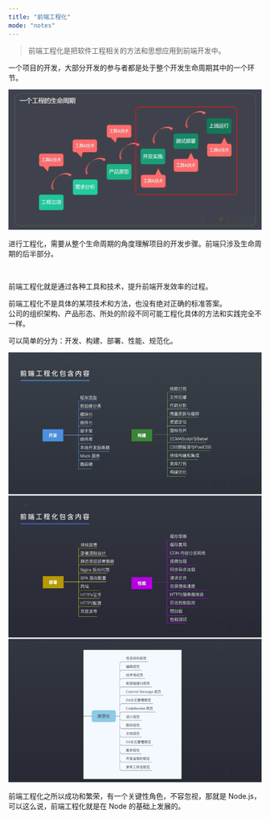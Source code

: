 ```yaml
---
title: "前端工程化"
mode: "notes"
---
```


> 前端工程化是把软件工程相关的方法和思想应用到前端开发中。

一个项目的开发，大部分开发的参与者都是处于整个开发生命周期其中的一个环节。

<img src="./images/lifecycle.png" width=680>

进行工程化，需要从整个生命周期的角度理解项目的开发步骤。前端只涉及生命周期的后半部分。

<br>

前端工程化就是通过各种工具和技术，提升前端开发效率的过程。

前端工程化不是具体的某项技术和方法，也没有绝对正确的标准答案。  
公司的组织架构、产品形态、所处的阶段不同可能工程化具体的方法和实践完全不一样。

可以简单的分为：开发、构建、部署、性能、规范化。

<img src="./images/engineer-1.png" width=680>
<img src="./images/engineer-2.png" width=680>
<img src="./images/engineer-3.png" width=680>

前端工程化之所以成功和繁荣，有一个关键性角色，不容忽视，那就是 Node.js，可以这么说，前端工程化就是在 Node 的基础上发展的。

